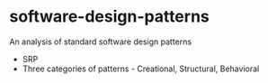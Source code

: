 # software-design-patterns
An analysis of standard software design patterns

* SRP
* Three categories of patterns - Creational, Structural, Behavioral
